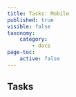 ```yaml
---
title: Tasks: Mobile
published: true
visible: false
taxonomy:
    category:
        - docs
page-toc:
    active: false
---
```


## Tasks
